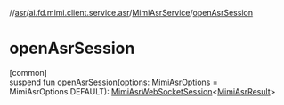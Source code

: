 //[asr](../../../index.md)/[ai.fd.mimi.client.service.asr](../index.md)/[MimiAsrService](index.md)/[openAsrSession](open-asr-session.md)

# openAsrSession

[common]\
suspend fun [openAsrSession](open-asr-session.md)(options: [MimiAsrOptions](../-mimi-asr-options/index.md) = MimiAsrOptions.DEFAULT): [MimiAsrWebSocketSession](../../../../asr-core/asr-core/ai.fd.mimi.client.service.asr.core/-mimi-asr-web-socket-session/index.md)&lt;[MimiAsrResult](../-mimi-asr-result/index.md)&gt;
